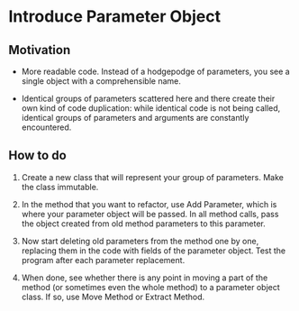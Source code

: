 # Introduce Parameter Object
## Motivation
* More readable code. Instead of a hodgepodge of parameters, you see a single object with a comprehensible name.

* Identical groups of parameters scattered here and there create their own kind of code duplication: while identical code is not being called, identical groups of parameters and arguments are constantly encountered.

## How to do
1. Create a new class that will represent your group of parameters. Make the class immutable.

2. In the method that you want to refactor, use Add Parameter, which is where your parameter object will be passed. In all method calls, pass the object created from old method parameters to this parameter.

3. Now start deleting old parameters from the method one by one, replacing them in the code with fields of the parameter object. Test the program after each parameter replacement.

4. When done, see whether there is any point in moving a part of the method (or sometimes even the whole method) to a parameter object class. If so, use Move Method or Extract Method.